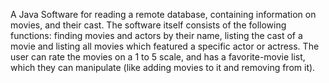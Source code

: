 A Java Software for reading a remote database, containing information on movies, and their cast.
The software itself consists of the following functions: finding movies and actors by their name, listing the cast of a movie and listing all movies which
featured a specific actor or actress. The user can rate the movies on a 1 to 5 scale, and has a favorite-movie list,
which they can manipulate (like adding movies to it and removing from it).